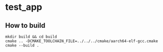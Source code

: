 # test_app

## How to build

```shell
mkdir build && cd build
cmake .. -DCMAKE_TOOLCHAIN_FILE=../../../cmake/aarch64-elf-gcc.cmake
cmake --build .
```
